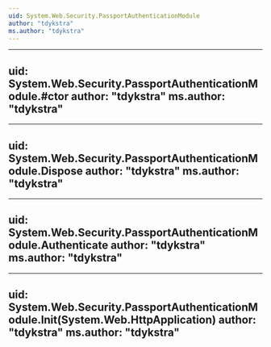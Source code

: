 ```yaml
---
uid: System.Web.Security.PassportAuthenticationModule
author: "tdykstra"
ms.author: "tdykstra"
---
```


---
uid: System.Web.Security.PassportAuthenticationModule.#ctor
author: "tdykstra"
ms.author: "tdykstra"
---

---
uid: System.Web.Security.PassportAuthenticationModule.Dispose
author: "tdykstra"
ms.author: "tdykstra"
---

---
uid: System.Web.Security.PassportAuthenticationModule.Authenticate
author: "tdykstra"
ms.author: "tdykstra"
---

---
uid: System.Web.Security.PassportAuthenticationModule.Init(System.Web.HttpApplication)
author: "tdykstra"
ms.author: "tdykstra"
---
